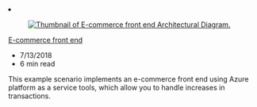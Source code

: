 <!-- This file is automatically generated by build/architectures/build_index.py. Any updates will be lost. -->

<!-- markdownlint-disable MD033 -->

<li class="grid-item item-column" data-categories="Web ">
<article class="card">
    <div class="card-header has-margin-bottom-none" aria-hidden="true">
        <figure class="image diagram has-height-175 has-overflow-hidden level">
            <a href="/azure/architecture/example-scenario/apps/ecommerce-scenario"><img src="/azure/architecture/browse/thumbs/ecommerce-scenario.png" class="diagram" alt="Thumbnail of E-commerce front end Architectural Diagram." data-linktype="relative-path"></a>
        </figure>
    </div>
    <div class="card-content">
        <a class="card-content-title has-margin-top-none" href="/azure/architecture/example-scenario/apps/ecommerce-scenario">
            <p>E-commerce front end</p>
        </a>
        <ul class="card-content-metadata">
            <li>7/13/2018</li>
            <li>6 min read</li>
        </ul>
        <p class="card-content-description">This example scenario implements an e-commerce front end using Azure platform as a service tools, which allow you to handle increases in transactions.</p>
        <div class="bottom-to-top-fade is-hidden-mobile"></div>
    </div>
</article>
</li>
